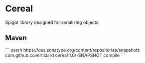 # Cereal
Spigot library designed for serializing objects.
<h2>Maven</h2>
```
<!--Sonatype Public Repository-->

<repository>
  <id>ossrh</id>
  <url>https://oss.sonatype.org/content/repositories/snapshots</url>
</repository>

<!--Cereal Library Dependency-->

 <dependency>
    <groupId>com.github.covertlizard</groupId>
    <artifactId>cereal</artifactId>
    <version>1.0r-SNAPSHOT</version>
    <scope>compile</scope>
  </dependency>
```
